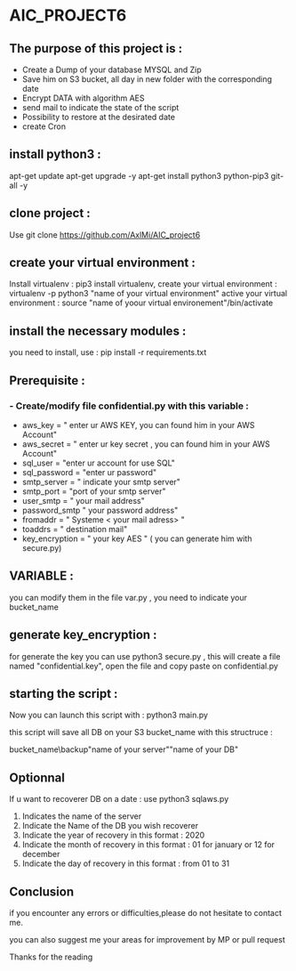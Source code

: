 # AIC_PROJECT6

## The purpose of this project is : 

  - Create a Dump of your database MYSQL and Zip
  - Save him on S3 bucket, all day in new folder with the corresponding date
  - Encrypt DATA with algorithm AES 
  - send mail to indicate the state of the script
  - Possibility to restore at the desirated date 
  - create Cron 

## install python3 : 

apt-get update
apt-get upgrade -y
apt-get install python3 python-pip3 git-all -y

## clone project : 

Use git clone https://github.com/AxlMi/AIC_project6

## create your virtual environment :

Install virtualenv : pip3 install virtualenv,
create your virtual environment : virtualenv -p python3 "name of your virtual environment"
active your virtual environment : source "name of yoour virtual environement"/bin/activate

## install the necessary modules :

you need to install, use : pip install -r requirements.txt

 ## Prerequisite :
 
 ### - Create/modify file confidential.py with this variable : 

 - aws_key = " enter ur AWS KEY, you can found him in your AWS Account"
 - aws_secret = " enter ur key secret , you can found him in your AWS Account"
 - sql_user = "enter ur account for use SQL"
 - sql_password = "enter ur password"
 - smtp_server = " indicate your smtp server"
 - smtp_port = "port of your smtp server"
 - user_smtp = " your mail address"
 - password_smtp " your password address"
 - fromaddr = " Systeme < your mail adress> "
 - toaddrs = " destination mail"
 - key_encryption = " your key AES " ( you can generate him with secure.py)
 
 
 ## VARIABLE : 
 
you can modify them in the file var.py , you need to indicate your bucket_name

 ## generate key_encryption :

for generate the key you can use python3 secure.py , this will create a file named "confidential.key", open the file and copy paste on confidential.py

## starting the script :

Now you can launch this script with : python3 main.py

this script will save all DB on your S3 bucket_name with this structruce : 

bucket_name\backup\"name of your server"\"name of your DB"

## Optionnal

If u want to recoverer DB on a date : use python3 sqlaws.py 

1) Indicates the name of the server
2) Indicate the Name of the DB you wish recoverer
3) Indicate the year of recovery in this format : 2020 
4) Indicate the month of recovery in this format : 01 for january or 12 for december
5) Indicate the day of recovery in this format : from 01 to 31

## Conclusion 

if you encounter any errors or difficulties,please do not hesitate to contact me.

you can also suggest me your areas for improvement by MP or pull request

Thanks for the reading
